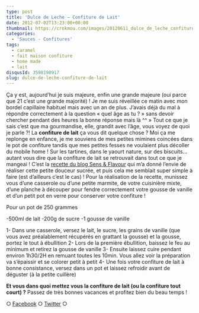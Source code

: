 ```yaml
---
type: post
title: 'Dulce de Leche – Confiture de Lait'
date: 2012-07-02T13:23:00+00:00
thumbnail: https://crokmou.com/images/20120611_dulce_de_leche_confiture_de_lait_0028.jpg
categories:
  - 'Sauces - Confitures'
tags:
  - caramel
  - fait maison confiture
  - home made
  - lait
disqusId: 3598190917
slug: dulce-de-leche-confiture-de-lait
---
```


Ça y est, aujourd’hui je suis majeure, enfin une grande majeure (oui parce que 21 c’est une grande majorité) ! Je me suis réveillée ce matin avec mon bordel capillaire habituel mais avec un an de plus. J’avais déjà du mal à répondre correctement à la question « quel âge as tu ? » sans devoir chercher pendant des heures la bonne réponse mais là ^^ » Tout ce que je sais c’est que ma gourmandise, elle, grandit avec l’âge, vous voyez de quoi je parle ?! La **confiture de lait** ça vous dit quelque chose ? Moi ça me replonge en enfance, je me souviens de mes petites mimines coincées dans le pot de confiture tandis que mes petites fesses ne voulaient plus décoller du mobile home ! Sur les tartines, dans le yaourt nature, sur des biscuits… autant vous dire que la confiture de lait se retrouvait dans tout ce que je mangeai ! C’est la [recette du blog Sens & Flavour](http://sensandflavour.blogspot.be/2012/06/dulce-de-leche-mi-amor.html) qui m’a donné l’envie de réaliser cette petite douceur sucrée, et puis cela me semblait super simple à faire (est d’ailleurs c’est le cas) ! Pour la réalisation de la recette, munissez vous d’une casserole ou d’une petite marmite, de votre cuisinière mixte, d’une planche à découper pour fendre correctement votre gousse de vanille et d’un petit pot en verre pour conserver votre confiture !

Pour un pot de 250 grammes

-500ml de lait
-200g de sucre
-1 gousse de vanille

1- Dans une casserole, versez le lait, le sucre, les grains de vanille (que vous avez préalablement récupérés en grattant la gousse) et la gousse, portez le tout à ébullition
2- Lors de la première ébullition, baissez le feu au minimum et retirez la gousse de vanille
3- Ensuite laissez cuire pendant environ 1h30/2H en remuant toutes les 10min. Vous allez voir la préparation va s’épaissir et se colorer petit à petit
4- Une fois votre confiture de lait à bonne consistance, versez dans un pot et laissez refroidir avant de déguster (à la petite cuillère)

**Et vous dans quoi mettez vous la confiture de lait (ou la confiture tout court) ?** Passez de très bonnes vacances et profitez bien du beau temps !

○ [Facebook](https://www.facebook.com/crokmou.blog) ○ [Twitter](https://twitter.com/Crokmou) ○